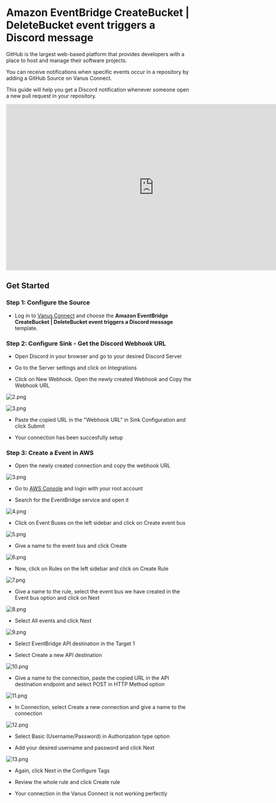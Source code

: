 # Amazon EventBridge CreateBucket | DeleteBucket event triggers a Discord message

GitHub is the largest web-based platform that provides developers with a place to host and manage their software projects.

You can receive notifications when specific events occur in a repository by adding a GitHub Source on Vanus Connect.

This guide will help you get a Discord notification whenever someone open a new pull request in your repository.

<iframe width="800" height="450" src="https://www.youtube.com/embed/JE9kcxfN9EQ" title="YouTube video player" frameBorder="0" allowFullScreen={true} allow="accelerometer; autoplay; clipboard-write; encrypted-media; gyroscope; picture-in-picture; web-share"></iframe>

## Get Started

### Step 1: Configure the Source

- Log in to [Vanus Connect](https://cloud.vanus.ai/) and choose the **Amazon EventBridge CreateBucket | DeleteBucket event triggers a Discord message** template.

### Step 2: Configure Sink - Get the Discord Webhook URL

- Open Discord in your browser and go to your desired Discord Server

- Go to the Server settings and click on Integrations

- Click on New Webhook. Open the newly created Webhook and Copy the Webhook URL

![2.png](imgs/github-issue-discord-2.PNG)

![3.png](imgs/github-issue-discord-3.PNG)

- Paste the copied URL in the "Webhook URL" in Sink Configuration and click Submit

- Your connection has been succesfully setup

### Step 3: Create a Event in AWS

- Open the newly created connection and copy the webhook URL

![3.png](imgs/amazon-bucket-discord-3.PNG)

- Go to [AWS Console](https://console.aws.amazon.com/events/home) and login with your root account

- Search for the EventBridge service and open it

![4.png](imgs/amazon-bucket-discord-4.PNG)

- Click on Event Buses on the left sidebar and click on Create event bus

![5.png](imgs/amazon-bucket-discord-5.PNG)

- Give a name to the event bus and click Create

![6.png](imgs/amazon-bucket-discord-6.PNG)

- Now, click on Rules on the left sidebar and click on Create Rule

![7.png](imgs/amazon-bucket-discord-7.PNG)

- Give a name to the rule, select the event bus we have created in the Event bus option and click on Next

![8.png](imgs/amazon-bucket-discord-8.PNG)

- Select All events and click Next

![9.png](imgs/amazon-bucket-discord-9.PNG)

- Select EventBridge API destination in the Target 1

- Select Create a new API destination

![10.png](imgs/amazon-bucket-discord-10.PNG)

- Give a name to the connection, paste the copied URL in the API destination endpoint and select POST in HTTP Method option

![11.png](imgs/amazon-bucket-discord-11.PNG)

- In Connection, select Create a new connection and give a name to the connection

![12.png](imgs/amazon-bucket-discord-12.PNG)

- Select Basic (Username/Password) in Authorization type option

- Add your desired username and password and click Next

![13.png](imgs/amazon-bucket-discord-13.PNG)

- Again, click Next in the Configure Tags

- Review the whole rule and click Create rule

- Your connection in the Vanus Connect is not working perfectly
